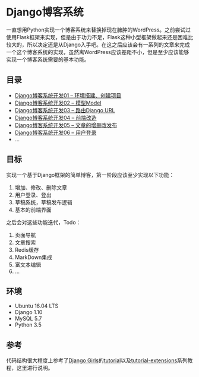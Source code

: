 # Django博客系统

一直想用Python实现一个博客系统来替换掉现在臃肿的WordPress。之前尝试过使用Flask框架来实现，但是由于功力不足，Flask这种小型框架做起来还是困难比较大的，所以决定还是从Django入手吧。在这之后应该会有一系列的文章来完成一个这个博客系统的实现，虽然离WordPress应该差距不小，但是至少应该能够实现一个博客系统需要的基本功能。

## 目录

* [Django博客系统开发01 – 环境搭建、创建项目](http://blog.zivers.com/post/1308.html)
* [Django博客系统开发02 – 模型Model](http://blog.zivers.com/post/1318.html)
* [Django博客系统开发03 – 路由Django URL](http://blog.zivers.com/post/1331.html)
* [Django博客系统开发04 – 前端改造](http://blog.zivers.com/post/1337.html)
* [Django博客系统开发05 – 文章的增删改发布](http://blog.zivers.com/post/1346.html)
* [Django博客系统开发06 – 用户登录](http://blog.zivers.com/post/1356.html)
* ...

## 目标

实现一个基于Django框架的简单博客，第一阶段应该至少实现以下功能：

1. 增加、修改、删除文章
2. 用户登录、登出
3. 草稿系统，草稿发布逻辑
4. 基本的前端界面

之后会对这些功能迭代，Todo：

1. 页面导航
2. 文章搜索
3. Redis缓存
4. MarkDown集成
5. 富文本编辑
6. …

## 环境

* Ubuntu 16.04 LTS
* Django 1.10
* MySQL 5.7
* Python 3.5

## 参考

代码结构很大程度上参考了[Django Girls](https://github.com/DjangoGirls)的[tutorial](https://github.com/DjangoGirls/tutorial)以及[tutorial-extensions](https://github.com/DjangoGirls/tutorial-extensions)系列教程，这里进行说明。
